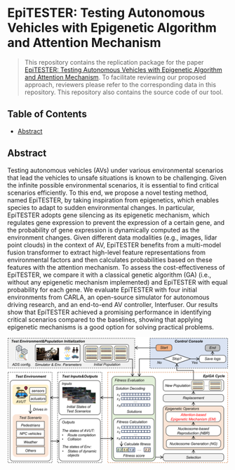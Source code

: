 # EpiTESTER: Testing Autonomous Vehicles with Epigenetic Algorithm and Attention Mechanism

> This repository contains the replication package for the paper [EpiTESTER: Testing Autonomous Vehicles with Epigenetic Algorithm and Attention Mechanism](https://arxiv.org/abs/2312.00207).
> To facilitate reviewing our proposed approach, reviewers please refer to the corresponding data in this repository.
> This repository also contains the source code of our tool.<br/>

## Table of Contents
- [Abstract](#abstract)

## Abstract
Testing autonomous vehicles (AVs) under various environmental scenarios that lead the vehicles to unsafe situations is known to be challenging. Given the infinite possible environmental scenarios, it is essential to find critical scenarios efficiently. To this end, we propose a novel testing method, named EpiTESTER, by taking inspiration from epigenetics, which enables species to adapt to sudden environmental changes. In particular, EpiTESTER adopts gene silencing as its epigenetic mechanism, which regulates gene expression to prevent the expression of a certain gene, and the probability of gene expression is dynamically computed as the environment changes. Given different data modalities (e.g., images, lidar point clouds) in the context of AV, EpiTESTER benefits from a multi-model fusion transformer to extract high-level feature representations from environmental factors and then calculates probabilities based on these features with the attention mechanism. To assess the cost-effectiveness of EpiTESTER, we compare it with a classical genetic algorithm (GA) (i.e., without any epigenetic mechanism implemented) and EpiTESTER with equal probability for each gene. We evaluate EpiTESTER with four initial environments from CARLA, an open-source simulator for autonomous driving research, and an end-to-end AV controller, Interfuser. Our results show that EpiTESTER achieved a promising performance in identifying critical scenarios compared to the baselines, showing that applying epigenetic mechanisms is a good option for solving practical problems.

<div align=center><img src="https://github.com/Simula-COMPLEX/EpiTESTER/blob/main/assets/overview.png" width="960" /></div>
